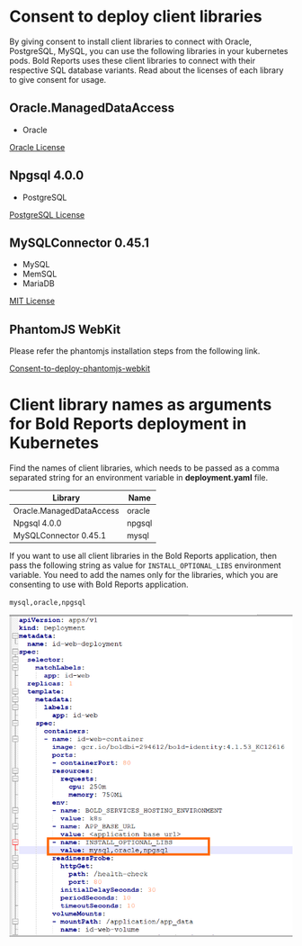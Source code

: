 # Consent to deploy client libraries

By giving consent to install client libraries to connect with Oracle, PostgreSQL, MySQL, you can use the following libraries in your kubernetes pods. Bold Reports uses these client libraries to connect with their respective SQL database variants. Read about the licenses of each library to give consent for usage. 

## Oracle.ManagedDataAccess
* Oracle

[Oracle License](https://www.oracle.com/downloads/licenses/distribution-license.html)

## Npgsql 4.0.0
* PostgreSQL

[PostgreSQL License](https://github.com/npgsql/npgsql/blob/main/LICENSE)

## MySQLConnector 0.45.1
* MySQL
* MemSQL
* MariaDB

[MIT License](https://github.com/mysql-net/MySqlConnector/blob/master/LICENSE)


## PhantomJS WebKit

Please refer the phantomjs installation steps from the following link.
    
[Consent-to-deploy-phantomjs-webkit](../docs/install-opt-library.md)


# Client library names as arguments for Bold Reports deployment in Kubernetes

Find the names of client libraries, which needs to be passed as a comma separated string for an environment variable in **deployment.yaml** file.

| Library                   | Name          |
| -------------             | ------------- |
| Oracle.ManagedDataAccess  | oracle        |
| Npgsql 4.0.0              | npgsql        |
| MySQLConnector 0.45.1     | mysql         |

If you want to use all client libraries in the Bold Reports application, then pass the following string as value for `INSTALL_OPTIONAL_LIBS` environment variable. You need to add the names only for the libraries, which you are consenting to use with Bold Reports application.

`mysql,oracle,npgsql`

![Client Libraries](images/client-library.png) 
